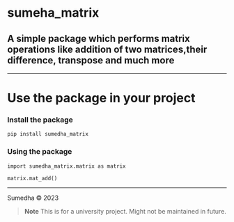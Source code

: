 # sumeha_matrix

## A simple package which performs matrix operations like addition of two matrices,their difference, transpose and much more

---

# Use the package in your project

### Install the package

```
pip install sumedha_matrix
```

### Using the package

```
import sumedha_matrix.matrix as matrix

matrix.mat_add()
```

---

Sumedha © 2023

> **Note**
> This is for a university project. Might not be maintained in future.
